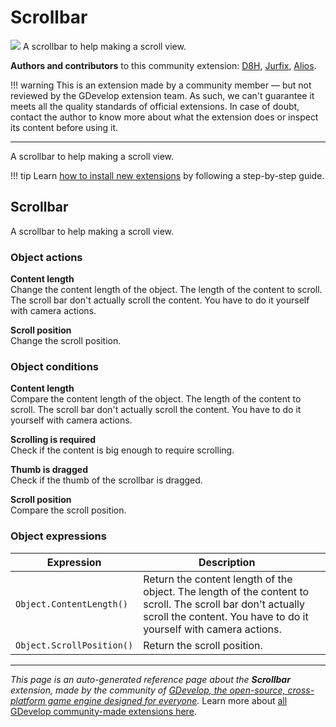 # Scrollbar

<img src="https://asset-resources.gdevelop.io/public-resources/Icons/Line Hero Pack/Master/SVG/Interface Elements/c1313ac0735bd1c08d7327fd9a56b4d8cebf1b343f9ba82f1b141358433e1cdb_Interface Elements_interface_ui_scroll_bar_scrollbar.svg" class="extension-icon"></img>
A scrollbar to help making a scroll view.

**Authors and contributors** to this community extension: [D8H](https://gd.games/D8H), [Jurfix](https://gd.games/Jurfix), [Alios](https://gd.games/Alios).

!!! warning
    This is an extension made by a community member — but not reviewed
    by the GDevelop extension team. As such, we can't guarantee it
    meets all the quality standards of official extensions. In case of
    doubt, contact the author to know more about what the extension
    does or inspect its content before using it.

---

A scrollbar to help making a scroll view.

!!! tip
    Learn [how to install new extensions](/gdevelop5/extensions/search) by following a step-by-step guide.



## Scrollbar 

A scrollbar to help making a scroll view. 

### Object actions

**Content length**  
Change the content length of the object. The length of the content to scroll. The scroll bar don't actually scroll the content. You have to do it yourself with camera actions.

**Scroll position**  
Change the scroll position.

### Object conditions

**Content length**  
Compare the content length of the object. The length of the content to scroll. The scroll bar don't actually scroll the content. You have to do it yourself with camera actions.

**Scrolling is required**  
Check if the content is big enough to require scrolling.

**Thumb is dragged**  
Check if the thumb of the scrollbar is dragged.

**Scroll position**  
Compare the scroll position.

### Object expressions

| Expression | Description |  |
|-----|-----|-----|
| `Object.ContentLength()` | Return the content length of the object. The length of the content to scroll. The scroll bar don't actually scroll the content. You have to do it yourself with camera actions. ||
| `Object.ScrollPosition()` | Return the scroll position. ||


---

*This page is an auto-generated reference page about the **Scrollbar** extension, made by the community of [GDevelop, the open-source, cross-platform game engine designed for everyone](https://gdevelop.io/).* Learn more about [all GDevelop community-made extensions here](/gdevelop5/extensions).